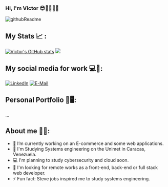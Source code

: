 ### Hi, I'm Victor 😎🧑🏻‍💻👋
![githubReadme](https://github.com/VictorDevCode21/VictorDevCode21/assets/125080641/417df464-8664-404e-97c5-85caaaef4fd1)

## My Stats 📈 :

[![Victor's GitHub stats](https://github-readme-stats.vercel.app/api?username=victordevcode21)](https://github.com/victordevcode21/github-readme-stats) <a href="https://github.com/victordevcode21/github-readme-stats" >
  <img  src="https://github-readme-stats.vercel.app/api/top-langs/?username=victordevcode21&layout=compact&theme=jolly&hide_border=true"/>
</a>

## My social media for work 💻📲:
[![LinkedIn](https://img.shields.io/badge/LinkedIn-0077B5?style=for-the-badge&logo=linkedin&logoColor=white)](https://www.linkedin.com/in/victor-rivas-2a146328b/)
[![E-Mail](https://img.shields.io/badge/Email-006aff?style=for-the-badge&logo=maildotru&logoColor=white&color=red)](mailto:victorrivaswebdev@gmail.com)

## Personal Portfolio 📁🖥️:
...

## About me 👦🏻:
- 🔭 I’m currently working on an E-commerce and some web applications.
- 📖 I'm Studying Systems engineering on the Unimet in Caracas, Venezuela.
- 💻 I'm planning to study cybersecurity and cloud soon.
- 💼 I'm looking for remote works as a front-end, back-end or full stack web developer.
- ⚡ Fun fact: Steve jobs inspired me to study systems engineering.


<!--
**VictorDevCode21/VictorDevCode21** is a ✨ _special_ ✨ repository because its `README.md` (this file) appears on your GitHub profile.

Here are some ideas to get you started:

- 🔭 I’m currently working on ...
- 🌱 I’m currently learning ...
- 👯 I’m looking to collaborate on ...
- 🤔 I’m looking for help with ...
- 💬 Ask me about ...
- 📫 How to reach me: ...
- 😄 Pronouns: ...
- ⚡ Fun fact: ...
-->
